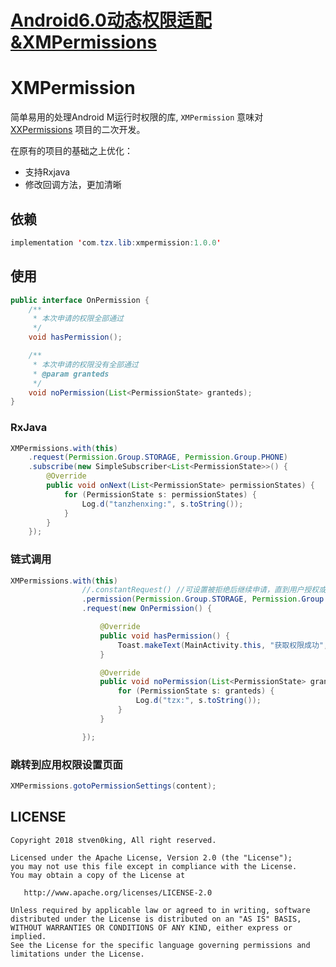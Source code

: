 
# [Android6.0动态权限适配&XMPermissions](http://dandanlove.com/2018/09/29/permissions/)

# XMPermission
简单易用的处理Android M运行时权限的库, `XMPermission` 意味对 [XXPermissions](https://github.com/getActivity/XXPermissions) 项目的二次开发。

在原有的项目的基础之上优化：

- 支持Rxjava
- 修改回调方法，更加清晰

## 依赖

```java
implementation 'com.tzx.lib:xmpermission:1.0.0'
```

## 使用

```java
public interface OnPermission {
    /**
     * 本次申请的权限全部通过
     */
    void hasPermission();

    /**
     * 本次申请的权限没有全部通过
     * @param granteds
     */
    void noPermission(List<PermissionState> granteds);
}
```

### RxJava


```java
XMPermissions.with(this)
    .request(Permission.Group.STORAGE, Permission.Group.PHONE)
    .subscribe(new SimpleSubscriber<List<PermissionState>>() {
        @Override
        public void onNext(List<PermissionState> permissionStates) {
            for (PermissionState s: permissionStates) {
                Log.d("tanzhenxing:", s.toString());
            }
        }
    });
```

### 链式调用

```java
XMPermissions.with(this)
                //.constantRequest() //可设置被拒绝后继续申请，直到用户授权或者永久拒绝
                .permission(Permission.Group.STORAGE, Permission.Group.CALENDAR) 
                .request(new OnPermission() {

                    @Override
                    public void hasPermission() {
                        Toast.makeText(MainActivity.this, "获取权限成功", Toast.LENGTH_SHORT).show();
                    }

                    @Override
                    public void noPermission(List<PermissionState> granteds) {
                        for (PermissionState s: granteds) {
                            Log.d("tzx:", s.toString());
                        }
                    }

                });
```

### 跳转到应用权限设置页面

```java
XMPermissions.gotoPermissionSettings(content);
```

## LICENSE

```lis
Copyright 2018 stven0king, All right reserved.

Licensed under the Apache License, Version 2.0 (the "License");
you may not use this file except in compliance with the License.
You may obtain a copy of the License at

   http://www.apache.org/licenses/LICENSE-2.0

Unless required by applicable law or agreed to in writing, software
distributed under the License is distributed on an "AS IS" BASIS,
WITHOUT WARRANTIES OR CONDITIONS OF ANY KIND, either express or implied.
See the License for the specific language governing permissions and
limitations under the License.
```

